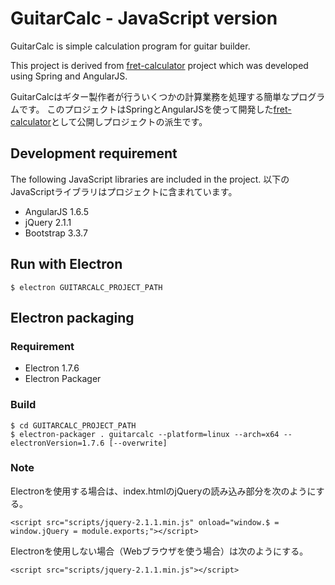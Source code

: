 # GuitarCalc - JavaScript version

GuitarCalc is simple calculation program for guitar builder.

This project is derived from [fret-calculator](https://github.com/kazz12211/fret-calculator) project which was developed using Spring and AngularJS.

GuitarCalcはギター製作者が行ういくつかの計算業務を処理する簡単なプログラムです。
このプロジェクトはSpringとAngularJSを使って開発した[fret-calculator](https://github.com/kazz12211/fret-calculator)として公開しプロジェクトの派生です。

## Development requirement

The following JavaScript libraries are included in the project.
以下のJavaScriptライブラリはプロジェクトに含まれています。

- AngularJS 1.6.5
- jQuery 2.1.1
- Bootstrap 3.3.7

## Run with Electron

	$ electron GUITARCALC_PROJECT_PATH

## Electron packaging

### Requirement

- Electron 1.7.6
- Electron Packager

### Build

	$ cd GUITARCALC_PROJECT_PATH
	$ electron-packager . guitarcalc --platform=linux --arch=x64 --electronVersion=1.7.6 [--overwrite]

### Note

Electronを使用する場合は、index.htmlのjQueryの読み込み部分を次のようにする。

	<script src="scripts/jquery-2.1.1.min.js" onload="window.$ = window.jQuery = module.exports;"></script>

Electronを使用しない場合（Webブラウザを使う場合）は次のようにする。

	<script src="scripts/jquery-2.1.1.min.js"></script>
